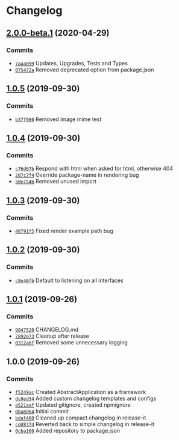 # Changelog

## [2.0.0-beta.1](https://github.com/atsjj/lambda/compare/1.0.5...2.0.0-beta.1) (2020-04-29)

### Commits

* [`7aaa099`](https://github.com/atsjj/lambda/commit/7aaa099a7b17bf95467cb698009aa7d7770ec038) Updates, Upgrades, Tests and Types
* [`075472a`](https://github.com/atsjj/lambda/commit/075472ac51e9c60001d5a03e465f2e55af055e2c) Removed deprecated option from package.json
## [1.0.5](https://github.com/atsjj/lambda/compare/1.0.4...1.0.5) (2019-09-30)

### Commits

* [`b37f980`](https://github.com/atsjj/lambda/commit/b37f980be0794bb9bd4c3c57ffdc83294f3e5566) Removed image mime test
## [1.0.4](https://github.com/atsjj/lambda/compare/1.0.3...1.0.4) (2019-09-30)

### Commits

* [`c76d67b`](https://github.com/atsjj/lambda/commit/c76d67bb38b21cf76c1beffe1998413f2827d7c4) Respond with html when asked for html, otherwise 404
* [`207c7f4`](https://github.com/atsjj/lambda/commit/207c7f4527debf9a4c20eb1beedafc46128e2e73) Override package-name in rendering bug
* [`58e7546`](https://github.com/atsjj/lambda/commit/58e75464e3533f0ed09ae5b98f1bbf5d2fce05a5) Removed unused import
## [1.0.3](https://github.com/atsjj/lambda/compare/1.0.2...1.0.3) (2019-09-30)

### Commits

* [`48791f5`](https://github.com/atsjj/lambda/commit/48791f5eaaba0aede967a1545957e9ca8d4aaf09) Fixed render example path bug
## [1.0.2](https://github.com/atsjj/lambda/compare/1.0.1...1.0.2) (2019-09-30)

### Commits

* [`c8e46fb`](https://github.com/atsjj/lambda/commit/c8e46fb4a148cfc35f36e8b6dc75c3b087077fd6) Default to listening on all interfaces
## [1.0.1](https://github.com/atsjj/lambda/compare/1.0.0...1.0.1) (2019-09-26)

### Commits

* [`9847520`](https://github.com/atsjj/lambda/commit/9847520b97e344acdef34cb3097d876a3ce8edf6) CHANGELOG.md
* [`7892e73`](https://github.com/atsjj/lambda/commit/7892e733b246bf539ebbb49f2a1dca1dc70e8396) Cleanup after release
* [`0312a6f`](https://github.com/atsjj/lambda/commit/0312a6f094657c6a0fc944c9b4767d280f76381b) Removed some unnecessary logging
## 1.0.0 (2019-09-26)

### Commits

* [`f5249ac`](https://github.com/atsjj/lambda/commit/f5249ac1e76246d6731a21724e6ac19f067553f4) Created AbstractApplication as a framework
* [`dc0ed34`](https://github.com/atsjj/lambda/commit/dc0ed343e0de496cab901c6f0111b40c98b1e545) Added custom changelog templates and configs
* [`e521aaf`](https://github.com/atsjj/lambda/commit/e521aaf750c9ff937476c4d4e984eaac390a71e1) Updated gitignore, created npmignore
* [`0ba8d64`](https://github.com/atsjj/lambda/commit/0ba8d646424db147c922ca1ed53a9bc0c7d611aa) Initial commit
* [`bdaf480`](https://github.com/atsjj/lambda/commit/bdaf4800e8cb95391227414127f26ffb4906ce01) Cleaned up compact changelog in release-it
* [`cdd8374`](https://github.com/atsjj/lambda/commit/cdd8374b7be91326174d816015090d7d9d7d3380) Reverted back to simple changelog in release-it
* [`0cba160`](https://github.com/atsjj/lambda/commit/0cba160d07ff93066da5507fc69ec65dd6bcfc57) Added repository to package.json
